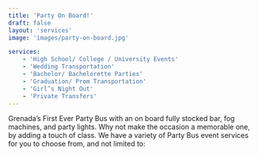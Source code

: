 ```yaml
---
title: 'Party On Board!'
draft: false
layout: 'services'
image: 'images/party-on-board.jpg'

services:
    - 'High School/ College / University Events'
    - 'Wedding Transportation'
    - 'Bachelor/ Bachelorette Parties'
    - 'Graduation/ Prom Transportation'
    - 'Girl’s Night Out'
    - 'Private Transfers'
---
```


Grenada’s First Ever Party Bus with an on board fully stocked bar, fog machines, and party lights. Why not make the occasion a memorable one, by adding a touch of class. We have a variety of Party Bus event services for you to choose from, and not limited to:
